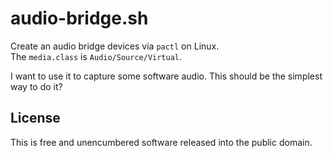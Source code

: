# audio-bridge.sh

Create an audio bridge devices via `pactl` on Linux.\
The `media.class` is `Audio/Source/Virtual`.

I want to use it to capture some software audio. This should be the simplest way to do it?

## License

This is free and unencumbered software released into the public domain.
